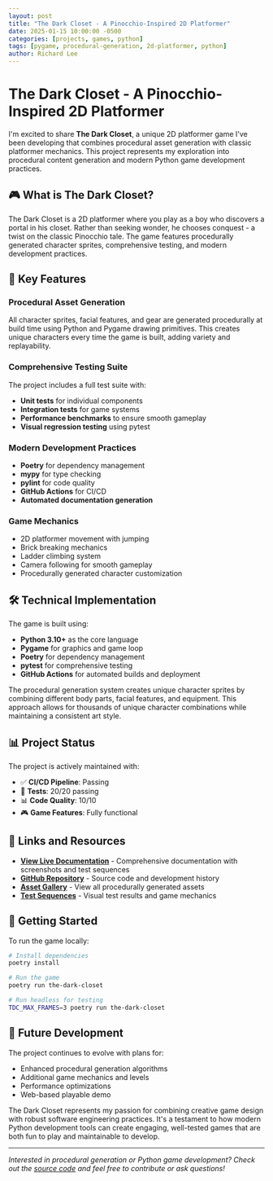 ```yaml
---
layout: post
title: "The Dark Closet - A Pinocchio-Inspired 2D Platformer"
date: 2025-01-15 10:00:00 -0500
categories: [projects, games, python]
tags: [pygame, procedural-generation, 2d-platformer, python]
author: Richard Lee
---
```


# The Dark Closet - A Pinocchio-Inspired 2D Platformer

I'm excited to share **The Dark Closet**, a unique 2D platformer game I've been developing that combines procedural asset generation with classic platformer mechanics. This project represents my exploration into procedural content generation and modern Python game development practices.

## 🎮 What is The Dark Closet?

The Dark Closet is a 2D platformer where you play as a boy who discovers a portal in his closet. Rather than seeking wonder, he chooses conquest - a twist on the classic Pinocchio tale. The game features procedurally generated character sprites, comprehensive testing, and modern development practices.

## 🎨 Key Features

### Procedural Asset Generation
All character sprites, facial features, and gear are generated procedurally at build time using Python and Pygame drawing primitives. This creates unique characters every time the game is built, adding variety and replayability.

### Comprehensive Testing Suite
The project includes a full test suite with:
- **Unit tests** for individual components
- **Integration tests** for game systems
- **Performance benchmarks** to ensure smooth gameplay
- **Visual regression testing** using pytest

### Modern Development Practices
- **Poetry** for dependency management
- **mypy** for type checking
- **pylint** for code quality
- **GitHub Actions** for CI/CD
- **Automated documentation generation**

### Game Mechanics
- 2D platformer movement with jumping
- Brick breaking mechanics
- Ladder climbing system
- Camera following for smooth gameplay
- Procedurally generated character customization

## 🛠️ Technical Implementation

The game is built using:
- **Python 3.10+** as the core language
- **Pygame** for graphics and game loop
- **Poetry** for dependency management
- **pytest** for comprehensive testing
- **GitHub Actions** for automated builds and deployment

The procedural generation system creates unique character sprites by combining different body parts, facial features, and equipment. This approach allows for thousands of unique character combinations while maintaining a consistent art style.

## 📊 Project Status

The project is actively maintained with:
- ✅ **CI/CD Pipeline**: Passing
- 🧪 **Tests**: 20/20 passing
- 📊 **Code Quality**: 10/10
- 🎮 **Game Features**: Fully functional

## 🔗 Links and Resources

- **[View Live Documentation](https://rl337.github.io/the-dark-closet/)** - Comprehensive documentation with screenshots and test sequences
- **[GitHub Repository](https://github.com/rl337/the-dark-closet)** - Source code and development history
- **[Asset Gallery](https://rl337.github.io/the-dark-closet/assets.html)** - View all procedurally generated assets
- **[Test Sequences](https://rl337.github.io/the-dark-closet/tests.html)** - Visual test results and game mechanics

## 🚀 Getting Started

To run the game locally:

```bash
# Install dependencies
poetry install

# Run the game
poetry run the-dark-closet

# Run headless for testing
TDC_MAX_FRAMES=3 poetry run the-dark-closet
```

## 🎯 Future Development

The project continues to evolve with plans for:
- Enhanced procedural generation algorithms
- Additional game mechanics and levels
- Performance optimizations
- Web-based playable demo

The Dark Closet represents my passion for combining creative game design with robust software engineering practices. It's a testament to how modern Python development tools can create engaging, well-tested games that are both fun to play and maintainable to develop.

---

*Interested in procedural generation or Python game development? Check out the [source code](https://github.com/rl337/the-dark-closet) and feel free to contribute or ask questions!*
